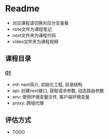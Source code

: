 # Readme
* 对应课程请切换对应分支查看
* note文件为课程笔记
* next文件夹为课程代码
* video文件夹为课程视频

## 课程目录

### [01](https://github.com/rigyoku/react-teaching/tree/01)
* init: next简介, 初始化工程, 目录结构
* api: 创建next接口, 获取请求参数, 动态路由参数
* env: 使用环境变量文件, 客户端环境变量
* proxy: 跨域代理





## 评估方式
* TODO

